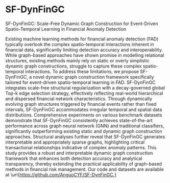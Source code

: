 # SF-DynFinGC
SF-DynFinGC: Scale-Free Dynamic Graph Construction for Event-Driven Spatio-Temporal Learning in Financial Anomaly Detection

Existing machine learning methods for financial anomaly detection (FAD) typically overlook the complex spatio-temporal interactions inherent in financial data, significantly limiting detection accuracy and interoperability. While graph-based approaches have shown promise in modelling relational structures, existing methods mainly rely on static or overly simplistic dynamic graph constructions, struggle to capture these complex spatio-temporal interactions. To address these limitations, we propose SF-DynFinGC, a novel dynamic graph construction framework specifically tailored for event-driven spatio-temporal learning in FAD. SF-DynFinGC integrates scale-free structural regularization with a decay-governed global Top-k edge selection strategy, effectively reflecting real-world hierarchical and dispersed financial network characteristics. Through dynamically evolving graph structures triggered by financial events rather than fixed intervals, SF-DynFinGC accommodates irregular temporal and spatial data distributions. Comprehensive experiments on various benchmark datasets demonstrate that SF-DynFinGC consistently achieves state-of-the-art performance across graph neural network (GNN) and traditional classifiers, significantly outperforming existing static and dynamic graph construction approaches. Structural analyses further reveal that SF-DynFinGC generates interpretable and appropriately sparse graphs, highlighting critical transactional relationships indicative of complex anomaly patterns. This study provides a robust and interpretable dynamic graph construction framework that enhances both detection accuracy and analytical transparency, thereby extending the practical applicability of graph-based methods in financial risk management. Our code and datasets are available at \url{https://github.com/AnguoCYF/SF-DynFinGC.}
